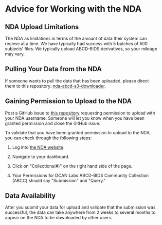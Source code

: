 # Advice for Working with the NDA

## NDA Upload Limitations

The NDA as limitations in terms of the amount of data their system can recieve at a time. We have typically had success with 5 batches of 500 subjects' files. We typically upload ABCD-BIDS derivatives, so your mileage may vary.

## Pulling Your Data from the NDA

If someone wants to pull the data that has been uploaded, please direct them to this repository: [nda-abcd-s3-downloader](https://github.com/DCAN-Labs/nda-abcd-s3-downloader).

## Gaining Permission to Upload to the NDA

Post a GitHub issue to [this repository](https://github.com/DCAN-Labs/nda-bids-upload/) requesting permission to upload with your NDA username. Someone will let you know when you have been granted permission and close the GitHub issue.

To validate that you have been granted permission to upload to the NDA, you can check through the following steps:

1. Log into [the NDA website](nda.nih.gov).

2. Navigate to your dashboard.

3. Click on "Collections(#)" on the right hand side of the page.

4. Your Permissions for DCAN Labs ABCD-BIDS Community Collection (ABCC) should say "Submission" and "Query."

## Data Availability

After you submit your data for upload and validate that the submission was successful, the data can take anywhere from 2 weeks to several months to appear on the NDA to be downloaded by other users.